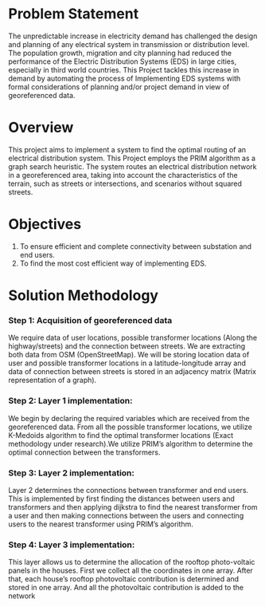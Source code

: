 # Problem Statement
The unpredictable increase in electricity demand has challenged the design and planning of
any electrical system in transmission or distribution level. The population growth, migration
and city planning had reduced the performance of the Electric Distribution Systems (EDS) in
large cities, especially in third world countries.
This Project tackles this increase in demand by automating the process of Implementing EDS
systems with formal considerations of planning and/or project demand in view of
georeferenced data.

# Overview
This project aims to implement a system to find the optimal routing of an electrical distribution
system. This Project employs the PRIM algorithm as a graph search heuristic. The system routes
an electrical distribution network in a georeferenced area, taking into account the
characteristics of the terrain, such as streets or intersections, and scenarios without squared
streets.

# Objectives
1) To ensure efficient and complete connectivity between substation and end users.
2) To find the most cost efficient way of implementing EDS.

# Solution Methodology
### Step 1: Acquisition of georeferenced data
We require data of user locations, possible transformer locations (Along the highway/streets) and
the connection between streets. We are extracting both data from OSM (OpenStreetMap). We
will be storing location data of user and possible transformer locations in a latitude-longitude
array and data of connection between streets is stored in an adjacency matrix (Matrix
representation of a graph).
### Step 2: Layer 1 implementation:
We begin by declaring the required variables which are received from the georeferenced data.
From all the possible transformer locations, we utilize K-Medoids algorithm to find the optimal
transformer locations (Exact methodology under research).We utilize PRIM’s algorithm to
determine the optimal connection between the transformers.
### Step 3: Layer 2 implementation:
Layer 2 determines the connections between transformer and end users. This is implemented by
first finding the distances between users and transformers and then applying dijkstra to find the
nearest transformer from a user and then making connections between the users and connecting
users to the nearest transformer using PRIM’s algorithm.
### Step 4: Layer 3 implementation:
This layer allows us to determine the allocation of the rooftop photo-voltaic panels in the houses.
First we collect all the coordinates in one array. After that, each house’s rooftop photovoltaic
contribution is determined and stored in one array. And all the photovoltaic contribution is added
to the network
